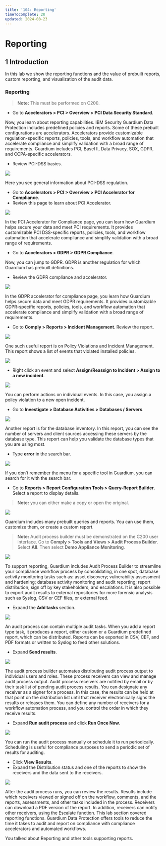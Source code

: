 ```yaml
---
title: '104: Reporting'
timeToComplete: 20
updated: 2024-08-23
---
```

# Reporting

## 1 Introduction
In this lab we show the reporting functions and the value of prebuilt reports, custom reporting, and visualization of the audit data.

### Reporting

> **Note:** This must be performed on C200.
- Go to **Accelerators > PCI > Overview > PCI Data Security Standard**.


Now, you learn about reporting capabilities. IBM Security Guardium Data Protection
includes predefined policies and reports. Some of these prebuilt configurations are
accelerators. Accelerators provide customizable regulation-specific reports, policies, tools,
and workflow automation that accelerate compliance and simplify validation with a broad
range of requirements. Guardium includes PCI, Basel II, Data Privacy, SOX, GDPR, and
CCPA-specific accelerators.

- Review PCI-DSS basics.

![](./images/104/image-001.webp)

Here you see general information about PCI-DSS regulation.


- Go to **Accelerators > PCI > Overview > PCI Accelerator for Compliance**.
- Review this page to learn about PCI Accelerator.

![](./images/104/image-002.webp)

In the PCI Accelerator for Compliance page, you can learn how Guardium helps secure
your data and meet PCI requirements.
It provides customizable PCI DSS-specific reports, policies, tools, and workflow
automation that accelerate compliance and simplify validation with a broad range of
requirements.

- Go to **Accelerators > GDPR > GDPR Compliance**.


Now, you can jump to GDPR. GDPR is another regulation for which Guardium has prebuilt
definitions.


- Review the GDPR compliance and accelerator.

![](./images/104/image-003.webp)

In the GDPR accelerator for compliance page, you learn how Guardium helps secure data
and meet GDPR requirements.
It provides customizable GDPR-specific reports, policies, tools, and workflow automation
that accelerate compliance and simplify validation with a broad range of requirements.


- Go to **Comply > Reports > Incident Management**. Review the report.

![](./images/104/image-004.webp)

One such useful report is on Policy Violations and Incident Management. This report shows
a list of events that violated installed policies.

![](./images/104/image-005.webp)

- Right click an event and select **Assign/Reassign to Incident > Assign to a new incident**.

![](./images/104/image-006.webp)


You can perform actions on individual events. In this case, you assign a policy violation to
a new open incident.


- Go to **Investigate > Database Activities > Databases / Servers**.

![](./images/104/image-007.webp)

Another report is for the database inventory. In this report, you can see the number of
servers and client sources accessing these servers by the database type. This report can
help you validate the database types that you are using most.

- Type **error** in the search bar.

![](./images/104/image-008.webp)

If you don’t remember the menu for a specific tool in Guardium, you can search for it with
the search bar.


- Go to **Reports > Report Configuration Tools > Query-Report Builder**. Select a report to display details. 
> **Note:** you can either make a copy or open the original.

![](./images/104/image-009.webp)

Guardium includes many prebuilt queries and reports. You can use them, customize them,
or create a custom report.


> **Note:** Audit process builder must be demonstrated on the C200 user interface. Go to **Comply > Tools and Views > Audit Process Builder**. Select **All**. Then select **Demo Appliance Monitoring**.

![](./images/104/image-010.webp)

To support reporting, Guardium includes Audit Process Builder to streamline your
compliance workflow process by consolidating, in one spot, database activity monitoring
tasks such as: asset discovery; vulnerability assessment and hardening; database activity
monitoring and audit reporting; report distribution; sign off by key stakeholders; and
escalations.
It is also possible to export audit results to external repositories for more forensic analysis
such as Syslog, CSV or CEF files, or external feed.


- Expand the **Add tasks** section.

![](./images/104/image-011.webp)

An audit process can contain multiple audit tasks. When you add a report type task, it
produces a report, either custom or a Guardium predefined report, which can be
distributed. Reports can be exported in CSV, CEF, and PDF formats or written to Syslog
to feed other solutions.

- Expand **Send results**.

![](./images/104/image-012.webp)

The audit process builder automates distributing audit process output to individual users
and roles. These process receivers can view and manage audit process output.
Audit process receivers are notified by email or by their task list of pending audit process
results. You can designate any receiver as a signer for a process. In this case, the results
can be held at that point on the distribution list until that receiver electronically signs the
results or releases them.
You can define any number of receivers for a workflow automation process, and you
control the order in which they receive results.


- Expand **Run audit process** and click **Run Once Now**.

![](./images/104/image-013.webp)

You can run the audit process manually or schedule it to run periodically. Scheduling is
useful for compliance purposes to send a periodic set of results for auditing.


- Click **View Results**.
- Expand the Distribution status and one of the reports to show the receivers and the data sent to the receivers.

![](./images/104/image-014.webp)

After the audit process runs, you can review the results. Results include which receivers
viewed or signed off on the workflow, comments, and the reports, assessments, and other
tasks included in the process. Receivers can download a PDF version of the report. In
addition, receivers can notify other receivers, using the Escalate function.
This lab section covered reporting functions. Guardium Data Protection offers tools to
reduce the time it takes to audit and report on compliance with compliance accelerators
and automated workflows.


You talked about Reporting and other tools supporting reports.
